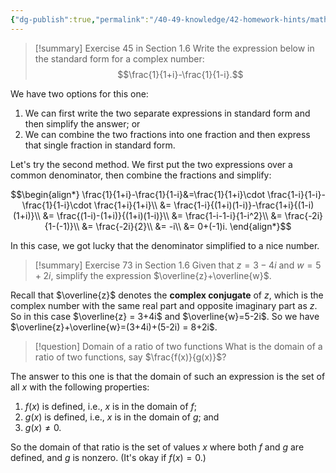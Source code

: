 ```yaml
---
{"dg-publish":true,"permalink":"/40-49-knowledge/42-homework-hints/math-118-section-1-6-hints/","updated":"2024-07-11T15:53:25-07:00"}
---
```


>[!summary] Exercise 45 in Section 1.6
> Write the expression below in the standard form for a complex number:
> $$\frac{1}{1+i}-\frac{1}{1-i}.$$

We have two options for this one:
1. We can first write the two separate expressions in standard form and then simplify the answer; or
2. We can combine the two fractions into one fraction and then express that single fraction in standard form.

Let's try the second method. We first put the two expressions over a common denominator, then combine the fractions and simplify:

$$\begin{align*}
\frac{1}{1+i}-\frac{1}{1-i}&=\frac{1}{1+i}\cdot \frac{1-i}{1-i}-\frac{1}{1-i}\cdot \frac{1+i}{1+i}\\
&= \frac{1-i}{(1+i)(1-i)}-\frac{1+i}{(1-i)(1+i)}\\
&= \frac{(1-i)-(1+i)}{(1+i)(1-i)}\\
&= \frac{1-i-1-i}{1-i^2}\\
&= \frac{-2i}{1-(-1)}\\
&= \frac{-2i}{2}\\
&= -i\\
&= 0+(-1)i.
\end{align*}$$

In this case, we got lucky that the denominator simplified to a nice number.

>[!summary] Exercise 73 in Section 1.6
>Given that $z=3-4i$ and $w=5+2i$, simplify the expression $\overline{z}+\overline{w}$.

Recall that $\overline{z}$ denotes the **complex conjugate** of $z$, which is the complex number with the same real part and opposite imaginary part as $z$. So in this case $\overline{z} = 3+4i$ and $\overline{w}=5-2i$. So we have $\overline{z}+\overline{w}=(3+4i)+(5-2i) = 8+2i$.

>[!question] Domain of a ratio of two functions
> What is the domain of a ratio of two functions, say $\frac{f(x)}{g(x)}$?

The answer to this one is that the domain of such an expression is the set of all $x$ with the following properties:
1. $f(x)$ is defined, i.e., $x$ is in the domain of $f$;
2. $g(x)$ is defined, i.e., $x$ is in the domain of $g$; and
3. $g(x)\neq 0$.

So the domain of that ratio is the set of values $x$ where both $f$ and $g$ are defined, and $g$ is nonzero. (It's okay if $f(x)=0$.)